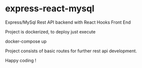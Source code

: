 # express-react-mysql
Express/MySql Rest API backend with React Hooks Front End

Project is dockerized, to deploy just execute 

docker-compose up 

Project consists of basic routes for further rest api development. 

Happy coding ! 

